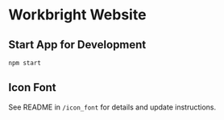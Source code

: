 # Workbright Website

## Start App for Development

```npm start```

## Icon Font
See README in `/icon_font` for details and update instructions.
